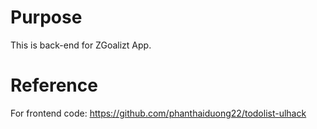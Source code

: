 # Purpose
This is back-end for ZGoalizt App. 

# Reference
For frontend code: https://github.com/phanthaiduong22/todolist-ulhack
